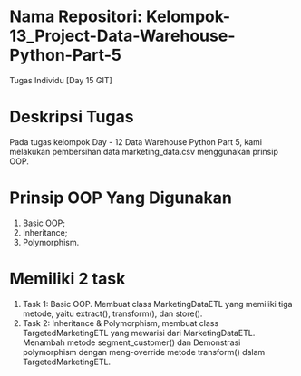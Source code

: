 # Nama Repositori: Kelompok-13_Project-Data-Warehouse-Python-Part-5
Tugas Individu [Day 15 GIT]

# Deskripsi Tugas
Pada tugas kelompok Day - 12 Data Warehouse Python Part 5, kami melakukan pembersihan data marketing_data.csv menggunakan prinsip OOP.

# Prinsip OOP Yang Digunakan
1. Basic OOP;
2. Inheritance;
3. Polymorphism.
   
# Memiliki 2 task
1. Task 1: Basic OOP. Membuat class MarketingDataETL yang memiliki tiga metode, yaitu extract(), transform(), dan store().
2. Task 2: Inheritance & Polymorphism, membuat class TargetedMarketingETL yang mewarisi dari MarketingDataETL. Menambah metode segment_customer() dan Demonstrasi polymorphism dengan meng-override metode transform() dalam TargetedMarketingETL.
